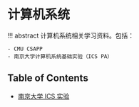 # 计算机系统

!!! abstract
    计算机系统相关学习资料。包括：

    - CMU CSAPP
    - 南京大学计算机系统基础实验（ICS PA）

## Table of Contents
- [南京大学 ICS 实验](ics/)